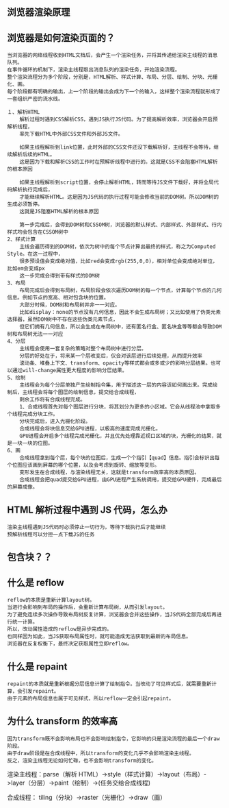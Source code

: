 ## 浏览器渲染原理

## 浏览器是如何渲染页面的？

    当浏览器的网络线程收到HTML文档后，会产生一个渲染任务，并将其传递给渲染主线程的消息队列。
    在事件循环的机制下，渲染主线程取出消息队列的渲染任务，开始渲染流程。
    整个渲染流程分为多个阶段，分别是，HTML解析、样式计算、布局、分层、绘制、分块、光栅化、画。
    每个阶段都有明确的输出，上一个阶段的输出会成为下一个的输入，这样整个渲染流程就形成了一套组织严密的流水线。

    １、解析HTML
        解析过程时遇到CSS解析CSS，遇到JS执行JS代码。为了提高解析效率，浏览器会开启预解析线程，
        率先下载HTML中外部CSS文件和外部JS文件。

        如果主线程解析到link位置，此时外部的CSS文件还没下载解析好，主线程不会等待，继续解析后续的HTML。
        这是因为下载和解析CSS的工作时在预解析线程中进行的。这就是CSS不会阻塞HTML解析的根本原因

        如果主线程解析到script位置，会停止解析HTML，转而等待JS文件下载好，并将全局代码解析执行完成后，
        才能继续解析HTML。这是因为JS代码的执行过程可能会修改当前的DOM树。所以DOM树的生成必须暂停。
        这就是JS阻塞HTML解析的根本原因

        第一步完成后，会得到DOM树和CSSOM树，浏览器的默认样式、内部样式、外部样式、行内样式均会包含在CSSOM树中
    2、样式计算
        主线会遍历得到的DOM树，依次为树中的每个节点计算出最终的样式，称之为Computed Style。在这一过程中，
        很多预设值会变成绝对值，比如red会变成rgb(255,0,0)，相对单位会变成绝对单位，比如em会变成px
        这一步完成会得到带有样式的DOM树
    3、布局
        布局完成后会得到布局树，布局阶段会依次遍历DOM树的每一个节点，计算每个节点的几何信息。例如节点的宽高、相对包含块的位置。
        大部分时候，DOM树和布局树并非一一对应。
        比如display：none的节点没有几何信息，因此不会生成布局树；又比如使用了伪类元素选择器，虽然DOM树中不存在这些伪类元素节点，
        但它们拥有几何信息，所以会生成在布局树中，还有匿名行盒、匿名块盒等等都会导致DOM树和布局树无法一一对应
    4、分层
        主线程会使用一套复杂的策略对整个布局树中进行分层。
        分层的好处在于，将来某一个层改变后，仅会对该层进行后续处理，从而提升效率
        滚动条、堆叠上下文、transform、opacity等样式都会或多或少的影响分层结果。也可以通过will-change属性更大程度的影响分层结果。
    5、绘制
        主线程会为每个分层单独产生绘制指令集，用于描述这一层的内容该如何画出来。完成绘制后，主线程会将每个图层的绘制信息，提交给合成线程，
        剩余工作将有合成线程完成。
        1、合成线程首先对每个图层进行分块，将其划分为更多的小区域。它会从线程池中拿取多个线程完成分块工作。
        分块完成后，进入光栅化阶段。
        合成线程会将块信息交给GPU进程，以极高的速度完成光栅化。
        GPU进程会开启多个线程完成光栅化，并且优先处理靠近视口区域的块，光栅化的结果，就是一块一块的位图。
    6、画
        合成线程拿到每个层，每个块的位图后，生成一个个指引【quad】信息。指引会标识出每个位图应该画到屏幕的哪个位置，以及会考虑到旋转、缩放等变形。
        变形发生在合成线程，与渲染线程无关，这就是transform效率高的本质原因。
        合成线程会把quad提交给GPU进程，由GPU进程产生系统调用，提交给GPU硬件，完成最后的屏幕成像。

## HTML 解析过程中遇到 JS 代码，怎么办

    渲染主线程遇到JS代码时必须停止一切行为，等待下载执行后才能继续
    预解析线程可以分担一点下载JS的任务

## 包含块？？

## 什么是 reflow

    reflow的本质是重新计算layout树。
    当进行会影响到布局的操作后，会重新计算布局树，从而引发layout。
    为了避免连续多次操作导致布局树反复计算，浏览器会合并这些操作，当JS代码全部完成后再进行统一计算。
    所以，改动属性造成的reflow是异步完成的。
    也同样因为如此，当JS获取布局属性时，就可能造成无法获取到最新的布局信息。
    浏览器在反复权衡下，最终决定获取属性立即reflow。

## 什么是 repaint

    repaint的本质就是重新根据分层信息计算了绘制指令。当改动了可见样式后，就需要重新计算，会引发repaint。
    由于元素的布局信息也属于可见样式，所以reflow一定会引起repaint。

## 为什么 transform 的效率高

    因为transform既不会影响布局也不会影响绘制指令，它影响的只是渲染流程的最后一个draw阶段。
    由于draw阶段是在合成线程中，所以transform的变化几乎不会影响渲染主线程。
    反之，渲染主线程无论如何忙碌，也不会影响transform的变化。

渲染主线程：parse（解析 HTML）->style（样式计算）->layout（布局）->layer（分层）->paint（绘制）->(任务交给合成线程)

合成线程： tiling（分块）->raster（光栅化）->draw（画）
